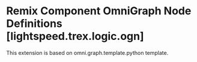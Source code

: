# Remix Component OmniGraph Node Definitions [lightspeed.trex.logic.ogn]

This extension is based on omni.graph.template.python template.